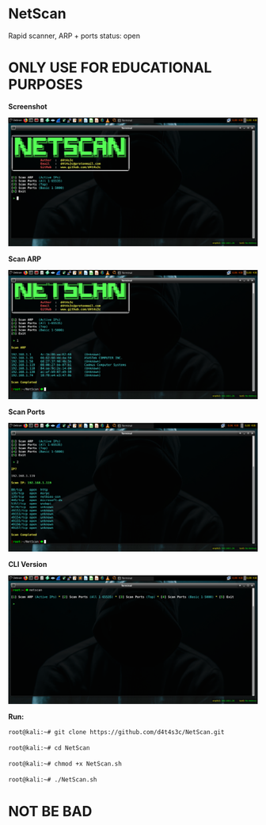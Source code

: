 # NetScan
Rapid scanner, ARP + ports status: open

# ONLY USE FOR EDUCATIONAL PURPOSES

**Screenshot**

![](/screenshot/001.png)

**Scan ARP**

![](/screenshot/002.png)

**Scan Ports**

![](/screenshot/003.png)

**CLI Version**

![](/screenshot/0044.png)

**Run:**
```
root@kali:~# git clone https://github.com/d4t4s3c/NetScan.git

root@kali:~# cd NetScan

root@kali:~# chmod +x NetScan.sh

root@kali:~# ./NetScan.sh
```

# NOT BE BAD

